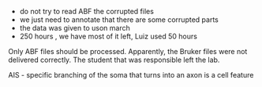 - do not try to read ABF the corrupted files
- we just need to annotate that there are some corrupted parts
- the data was given to uson march
- 250 hours , we have most of it left, Luiz used 50 hours

Only ABF files should be processed. Apparently, the Bruker files were not delivered correctly. The student that was responsible left the lab.

AIS - specific branching of the soma that turns into an axon
is a cell feature